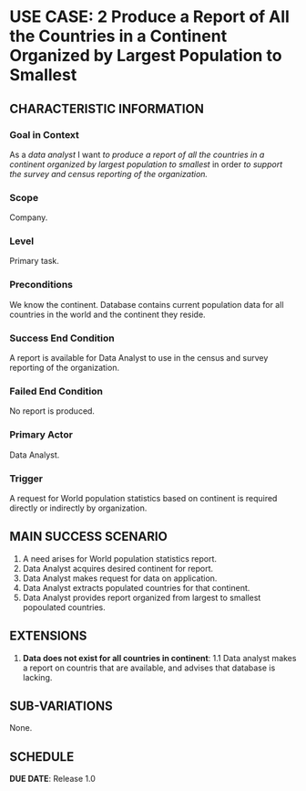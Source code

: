 # USE CASE: 2 Produce a Report of All the Countries in a Continent Organized by Largest Population to Smallest 

## CHARACTERISTIC INFORMATION

### Goal in Context

As a *data analyst* I want *to produce a report of all the countries in a continent organized by largest population to smallest* in order *to support the survey and census reporting of the organization.*
### Scope

Company.

### Level

Primary task.

### Preconditions

We know the continent.  Database contains current population data for all countries in the world and the continent they reside.

### Success End Condition

A report is available for Data Analyst to use in the census and survey reporting of the organization.

### Failed End Condition

No report is produced.

### Primary Actor

Data Analyst.

### Trigger

A request for World population statistics based on continent is required directly or indirectly by organization.

## MAIN SUCCESS SCENARIO

1. A need arises for World population statistics report.
2. Data Analyst acquires desired continent for report.
3. Data Analyst makes request for data on application.
4. Data Analyst extracts populated countries for that continent.
5. Data Analyst provides report organized from largest to smallest popoulated countries.

## EXTENSIONS

1. **Data does not exist for all countries in continent**:
    1.1 Data analyst makes a report on countris that are available, and advises that database is lacking.

## SUB-VARIATIONS

None.

## SCHEDULE

**DUE DATE**: Release 1.0
